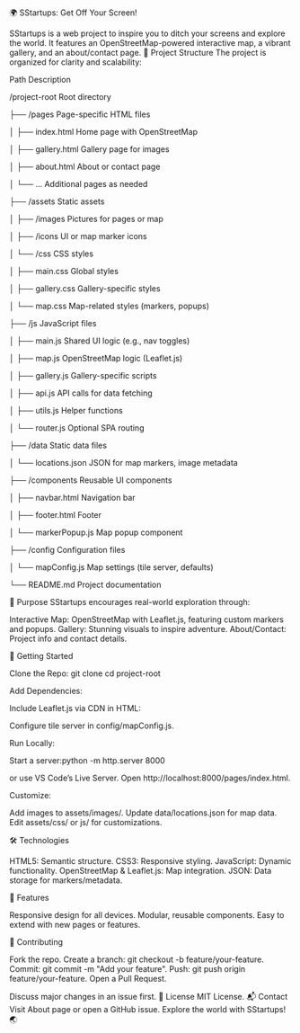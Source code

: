 🌍 SStartups: Get Off Your Screen!

SStartups is a web project to inspire you to ditch your screens and explore the world. It features an OpenStreetMap-powered interactive map, a vibrant gallery, and an about/contact page.
📂 Project Structure
The project is organized for clarity and scalability:



Path
Description



/project-root
Root directory


├── /pages
Page-specific HTML files


│   ├── index.html
Home page with OpenStreetMap


│   ├── gallery.html
Gallery page for images


│   ├── about.html
About or contact page


│   └── ...
Additional pages as needed


├── /assets
Static assets


│   ├── /images
Pictures for pages or map


│   ├── /icons
UI or map marker icons


│   └── /css
CSS styles


│       ├── main.css
Global styles


│       ├── gallery.css
Gallery-specific styles


│       └── map.css
Map-related styles (markers, popups)


├── /js
JavaScript files


│   ├── main.js
Shared UI logic (e.g., nav toggles)


│   ├── map.js
OpenStreetMap logic (Leaflet.js)


│   ├── gallery.js
Gallery-specific scripts


│   ├── api.js
API calls for data fetching


│   ├── utils.js
Helper functions


│   └── router.js
Optional SPA routing


├── /data
Static data files


│   └── locations.json
JSON for map markers, image metadata


├── /components
Reusable UI components


│   ├── navbar.html
Navigation bar


│   ├── footer.html
Footer


│   └── markerPopup.js
Map popup component


├── /config
Configuration files


│   └── mapConfig.js
Map settings (tile server, defaults)


└── README.md
Project documentation


🎯 Purpose
SStartups encourages real-world exploration through:

Interactive Map: OpenStreetMap with Leaflet.js, featuring custom markers and popups.
Gallery: Stunning visuals to inspire adventure.
About/Contact: Project info and contact details.

🚀 Getting Started

Clone the Repo:
git clone <repository-url>
cd project-root


Add Dependencies:

Include Leaflet.js via CDN in HTML:<link rel="stylesheet" href="https://unpkg.com/leaflet@1.9.4/dist/leaflet.css" />
<script src="https://unpkg.com/leaflet@1.9.4/dist/leaflet.js"></script>


Configure tile server in config/mapConfig.js.


Run Locally:

Start a server:python -m http.server 8000

or use VS Code’s Live Server.
Open http://localhost:8000/pages/index.html.


Customize:

Add images to assets/images/.
Update data/locations.json for map data.
Edit assets/css/ or js/ for customizations.



🛠️ Technologies

HTML5: Semantic structure.
CSS3: Responsive styling.
JavaScript: Dynamic functionality.
OpenStreetMap & Leaflet.js: Map integration.
JSON: Data storage for markers/metadata.

🌟 Features

Responsive design for all devices.
Modular, reusable components.
Easy to extend with new pages or features.

🤝 Contributing

Fork the repo.
Create a branch: git checkout -b feature/your-feature.
Commit: git commit -m "Add your feature".
Push: git push origin feature/your-feature.
Open a Pull Request.

Discuss major changes in an issue first.
📜 License
MIT License.
📬 Contact
Visit About page or open a GitHub issue.
Explore the world with SStartups! 🌏

